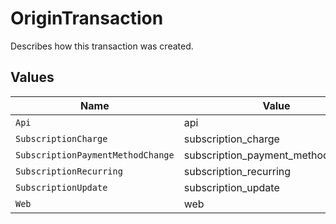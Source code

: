 # OriginTransaction

Describes how this transaction was created.


## Values

| Name                               | Value                              |
| ---------------------------------- | ---------------------------------- |
| `Api`                              | api                                |
| `SubscriptionCharge`               | subscription_charge                |
| `SubscriptionPaymentMethodChange`  | subscription_payment_method_change |
| `SubscriptionRecurring`            | subscription_recurring             |
| `SubscriptionUpdate`               | subscription_update                |
| `Web`                              | web                                |